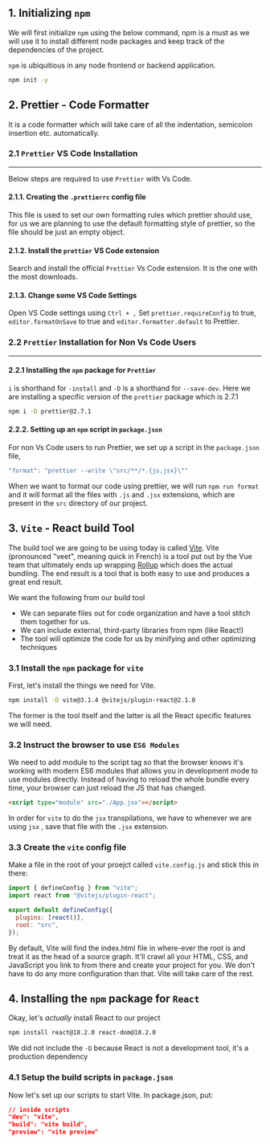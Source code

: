 ## 1. Initializing `npm`

We will first initialize `npm` using the below command, npm is a must as we will use it to install different node packages and keep track of the dependencies of the project.

`npm` is ubiquitious in any node frontend or backend application.

```bash
npm init -y
```

## 2. Prettier - Code Formatter

It is a code formatter which will take care of all the indentation, semicolon insertion etc. automatically.

### 2.1 `Prettier` VS Code Installation
---

Below steps are required to use `Prettier` with Vs Code.

#### 2.1.1. Creating the `.prettierrc` config file

This file is used to set our own formatting rules which prettier should use, for us we are planning to use the default formatting style of prettier, so the file should be just an empty object.

#### 2.1.2. Install the `prettier` VS Code extension

Search and install the official `Prettier` Vs Code extension. It is the one with the most downloads.

#### 2.1.3. Change some VS Code Settings

Open VS Code settings using `Ctrl + ,` Set `prettier.requireConfig` to true, `editor.formatOnSave` to true and  `editor.formatter.default` to Prettier.


### 2.2 `Prettier` Installation for Non Vs Code Users
---

#### 2.2.1 Installing the `npm` package for `Prettier`

`i` is shorthand for  `-install` and `-D` is a shorthand for `--save-dev`. Here we are installing a specific version of the `prettier` package which is 2.7.1

```bash
npm i -D prettier@2.7.1
```

#### 2.2.2. Setting up an `npm` script in `package.json`

For non Vs Code users to run Prettier, we set up a script in the `package.json` file, 

```js
"format": "prettier --write \"src/**/*.{js,jsx}\""
```

When we want to format our code using prettier, we will run `npm run format` and it will format all the  files with `.js` and `.jsx` extensions, which are present in the `src` directory of our project.

## 3. `Vite` - React build Tool

The build tool we are going to be using today is called [Vite](https://vitejs.dev/). Vite (pronounced "veet", meaning quick in French) is a tool put out by the Vue team that ultimately ends up wrapping [Rollup](https://www.rollupjs.org/) which does the actual bundling. The end result is a tool that is both easy to use and produces a great end result.

We want the following from our build tool

-  We can separate files out for code organization and have a tool stitch them together for us.
-  We can include external, third-party libraries from npm (like React!)
- The tool will optimize the code for us by minifying and other optimizing techniques

### 3.1 Install the `npm` package for `vite`

First, let's install the things we need for Vite.

```bash
npm install -D vite@3.1.4 @vitejs/plugin-react@2.1.0
```

The former is the tool itself and the latter is all the React specific features we will need.

### 3.2 Instruct the browser to use `ES6 Modules`

We need to add module to the script tag so that the browser knows it's working with modern ES6 modules that allows you in development mode to use modules directly. Instead of having to reload the whole bundle every time, your browser can just reload the JS that has changed.

```html
<script type="module" src="./App.jsx"></script>
```

In order for `vite` to do the `jsx` transpilations, we have to whenever we are using `jsx` , save that file with the `.jsx` extension.

### 3.3 Create the `vite` config file

Make a file in the root of your proejct called `vite.config.js` and stick this in there:

```javascript
import { defineConfig } from "vite";
import react from "@vitejs/plugin-react";

export default defineConfig({
  plugins: [react()],
  root: "src",
});
```

By default, Vite will find the index.html file in where-ever the root is and treat it as the head of a source graph. It'll crawl all your HTML, CSS, and JavaScript you link to from there and create your project for you. We don't have to do any more configuration than that. Vite will take care of the rest.

## 4. Installing the `npm` package for `React`

Okay, let's _actually_ install React to our project

```bash
npm install react@18.2.0 react-dom@18.2.0
```

We did not include the `-D` because React is not a development tool, it's a production dependency

### 4.1 Setup the build scripts in `package.json`

Now let's set up our scripts to start Vite. In package.json, put:

```json
// inside scripts
"dev": "vite",
"build": "vite build",
"preview": "vite preview"
```
